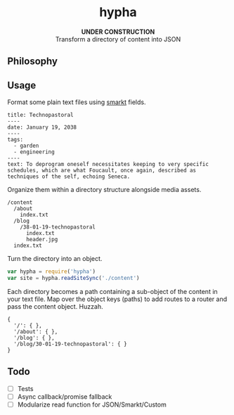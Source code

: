 <h1 align="center">hypha</h1>

<div align="center"><b>UNDER CONSTRUCTION</b></div>

<div align="center">Transform a directory of content into JSON</div>

## Philosophy

## Usage

Format some plain text files using [smarkt](#hi) fields.

```
title: Technopastoral
----
date: January 19, 2038
----
tags:
  - garden
  - engineering
----
text: To deprogram oneself necessitates keeping to very specific schedules, which are what Foucault, once again, described as techniques of the self, echoing Seneca. 
```

Organize them within a directory structure alongside media assets.

```
/content
  /about
    index.txt
  /blog
    /38-01-19-technopastoral
      index.txt
      header.jpg
  index.txt
```

Turn the directory into an object.

```js
var hypha = require('hypha')
var site = hypha.readSiteSync('./content')
```

Each directory becomes a path containing a sub-object of the content in your text file. Map over the object keys (paths) to add routes to a router and pass the content object. Huzzah.

```
{
  '/': { },
  '/about': { },
  '/blog': { },
  '/blog/30-01-19-technopastoral': { }
}
```

## Todo

- [ ] Tests
- [ ] Async callback/promise fallback
- [ ] Modularize read function for JSON/Smarkt/Custom
